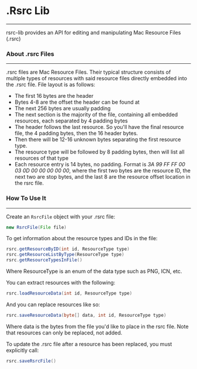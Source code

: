 # .Rsrc Lib
--------------
rsrc-lib provides an API for editing and manipulating Mac Resource Files (.rsrc)

### About .rsrc Files
----------------
.rsrc files are Mac Resource Files. Their typical structure consists of multiple types of resources with said resource
 files directly embedded into the .rsrc file. File layout is as follows:
 * The first 16 bytes are the header
 * Bytes 4-8 are the offset the header can be found at
 * The next 256 bytes are usually padding
 * The next section is the majority of the file, containing all embedded resources, each separated by 4 padding bytes
 * The header follows the last resource. So you'll have the final resource file, the 4 padding bytes, then the 16
 header bytes.
 * Then there will be 12-16 unknown bytes separating the first resource type.
 * The resource type will be followed by 8 padding bytes, then will list all resources of that type
 * Each resource entry is 14 bytes, no padding. Format is _3A 99 FF FF 00 03 0D 00 00 00 00 00_, where the first two
 bytes are the resource ID, the next two are stop bytes, and the last 8 are the resource offset location in the
 rsrc file.

### How To Use It
-----------------
Create an ````RsrcFile```` object with your .rsrc file:
~~~ java
new RsrcFile(File file)
~~~
To get information about the resource types and IDs in the file:
~~~ java
rsrc.getResourceByID(int id, ResourceType type)
rsrc.getResourceListByType(ResourceType type)
rsrc.getResourceTypesInFile()
~~~
Where ResourceType is an enum of the data type such as PNG, ICN, etc.

You can extract resources with the following:
~~~ java
rsrc.loadResourceData(int id, ResourceType type)
~~~

And you can replace resources like so:
~~~ java
rsrc.saveResourceData(byte[] data, int id, ResourceType type)
~~~
Where data is the bytes from the file you'd like to place in the rsrc file. Note that resources can only be replaced,
 not added.

To update the .rsrc file after a resource has been replaced, you must explicitly call:
~~~ java
rsrc.saveRsrcFile()
~~~